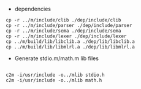 * dependencies
```
cp -r ../m/include/clib ./dep/include/clib
cp -r ../m/include/parser ./dep/include/parser
cp -r ../m/include/sema ./dep/include/sema
cp -r ../m/include/lexer ./dep/include/lexer
cp ../m/build/lib/libclib.a ./dep/lib/libclib.a
cp ../m/build/lib/libmlrl.a ./dep/lib/libmlrl.a
```

* Generate stdio.m/math.m lib files
```

c2m -i/usr/include -o../mlib stdio.h
c2m -i/usr/include -o../mlib math.h
```

